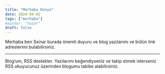 ```yaml
---
title: "Merhaba Dünya"
date: 2024-04-02
tags: ["merhaba"]
#author: "Yazar"
draft: false
---
```


Merhaba ben Sxinar burada önemli duyuru ve blog yazılarımı ve bütün link adreslerimi bulabilirsiniz.

---
Blog’um, RSS destekler. Yazılarımı beğendiyseniz ve takip etmek isterseniz RSS okuyucunuz üzerinden blogumu takibe alabilirsiniz.


